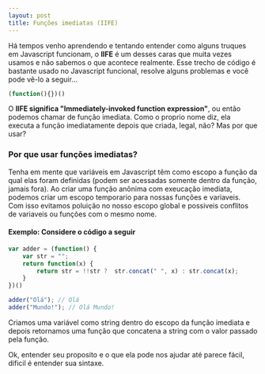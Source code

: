 ```yaml
---
layout: post
title: Funções imediatas (IIFE)
---
```


Há tempos venho aprendendo e tentando entender como alguns truques em Javascript funcionam, o **IIFE** é um desses caras que muita vezes usamos e não sabemos o que acontece realmente. Esse trecho de código é bastante usado no Javascript funcional, resolve alguns problemas e você pode vê-lo a seguir...

<!--more-->

```javascript
(function(){})()
```

O **IIFE significa "Immediately-invoked function expression"**, ou então podemos chamar de função imediata. Como o proprio nome diz, ela executa a função imediatamente depois que criada, legal, não? Mas por que usar?

### Por que usar funções imediatas?

Tenha em mente que variáveis em Javascript têm como escopo a função da qual elas foram definidas (podem ser acessadas somente dentro da função, jamais fora). Ao criar uma função anônima com exeucação imediata, podemos criar um escopo temporario para nossas funções e variaveis. Com isso evitamos poluição no nosso escopo global e possiveis conflitos de variaveis ou funções com o mesmo nome.

#### Exemplo: Considere o código a seguir

```javascript
var adder = (function() {
	var str = "";
	return function(x) {		
		return str = !!str ?  str.concat(" ", x) : str.concat(x);
	}
})()

adder("Olá"); // Olá
adder("Mundo!"); // Olá Mundo!
```

Criamos uma variável como string dentro do escopo da função imediata e depois retornamos uma função que concatena a string com o valor passado pela função.

Ok, entender seu proposito e o que ela pode nos ajudar até parece fácil, dificil é entender sua sintaxe.
